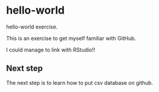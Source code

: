 # hello-world
hello-world exercise.

This is an exercise to get myself familiar with GitHub.

I could manage to link with RStudio!!

## Next step
The next step is to learn how to put csv database on github.
